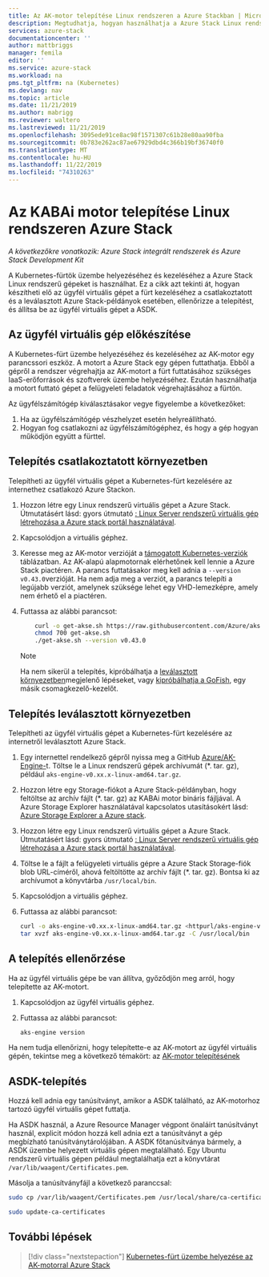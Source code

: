```yaml
---
title: Az AK-motor telepítése Linux rendszeren a Azure Stackban | Microsoft Docs
description: Megtudhatja, hogyan használhatja a Azure Stack Linux rendszerű gépeket a Kubernetes-fürtök üzembe helyezéséhez és kezeléséhez.
services: azure-stack
documentationcenter: ''
author: mattbriggs
manager: femila
editor: ''
ms.service: azure-stack
ms.workload: na
pms.tgt_pltfrm: na (Kubernetes)
ms.devlang: nav
ms.topic: article
ms.date: 11/21/2019
ms.author: mabrigg
ms.reviewer: waltero
ms.lastreviewed: 11/21/2019
ms.openlocfilehash: 3095ede91ce8ac98f1571307c61b28e80aa90fba
ms.sourcegitcommit: 0b783e262ac87ae67929dbd4c366b19bf36740f0
ms.translationtype: MT
ms.contentlocale: hu-HU
ms.lasthandoff: 11/22/2019
ms.locfileid: "74310263"
---
```

# <a name="install-the-aks-engine-on-linux-in-azure-stack"></a>Az KABAi motor telepítése Linux rendszeren Azure Stack

*A következőkre vonatkozik: Azure Stack integrált rendszerek és Azure Stack Development Kit*

A Kubernetes-fürtök üzembe helyezéséhez és kezeléséhez a Azure Stack Linux rendszerű gépeket is használhat. Ez a cikk azt tekinti át, hogyan készítheti elő az ügyfél virtuális gépet a fürt kezeléséhez a csatlakoztatott és a leválasztott Azure Stack-példányok esetében, ellenőrizze a telepítést, és állítsa be az ügyfél virtuális gépet a ASDK.

## <a name="prepare-the-client-vm"></a>Az ügyfél virtuális gép előkészítése

A Kubernetes-fürt üzembe helyezéséhez és kezeléséhez az AK-motor egy parancssori eszköz. A motort a Azure Stack egy gépen futtathatja. Ebből a gépről a rendszer végrehajtja az AK-motort a fürt futtatásához szükséges IaaS-erőforrások és szoftverek üzembe helyezéséhez. Ezután használhatja a motort futtató gépet a felügyeleti feladatok végrehajtásához a fürtön.

Az ügyfélszámítógép kiválasztásakor vegye figyelembe a következőket:

1. Ha az ügyfélszámítógép vészhelyzet esetén helyreállítható.
2. Hogyan fog csatlakozni az ügyfélszámítógéphez, és hogy a gép hogyan működjön együtt a fürttel.

## <a name="install-in-a-connected-environment"></a>Telepítés csatlakoztatott környezetben

Telepítheti az ügyfél virtuális gépet a Kubernetes-fürt kezelésére az internethez csatlakozó Azure Stackon.

1. Hozzon létre egy Linux rendszerű virtuális gépet a Azure Stack. Útmutatásért lásd: gyors útmutató [: Linux Server rendszerű virtuális gép létrehozása a Azure stack portál használatával](https://docs.microsoft.com/azure-stack/user/azure-stack-quick-linux-portal).
2. Kapcsolódjon a virtuális géphez.
3. Keresse meg az AK-motor verzióját a [támogatott Kubernetes-verziók](https://github.com/Azure/aks-engine/blob/master/docs/topics/azure-stack.md#supported-kubernetes-versions) táblázatban. Az AK-alapú alapmotornak elérhetőnek kell lennie a Azure Stack piactéren. A parancs futtatásakor meg kell adnia a `--version v0.43.0`verzióját. Ha nem adja meg a verziót, a parancs telepíti a legújabb verziót, amelynek szüksége lehet egy VHD-lemezképre, amely nem érhető el a piactéren.
4. Futtassa az alábbi parancsot:

    ```bash  
        curl -o get-akse.sh https://raw.githubusercontent.com/Azure/aks-engine/master/scripts/get-akse.sh
        chmod 700 get-akse.sh
        ./get-akse.sh --version v0.43.0
    ```

    > [!Note]  
    > Ha nem sikerül a telepítés, kipróbálhatja a [leválasztott környezetben](#install-in-a-disconnected-environment)megjelenő lépéseket, vagy [kipróbálhatja a GoFish](azure-stack-kubernetes-aks-engine-troubleshoot.md#try-gofish), egy másik csomagkezelő-kezelőt.

## <a name="install-in-a-disconnected-environment"></a>Telepítés leválasztott környezetben

Telepítheti az ügyfél virtuális gépet a Kubernetes-fürt kezelésére az internetről leválasztott Azure Stack.

1.  Egy internettel rendelkező gépről nyissa meg a GitHub [Azure/AK-Engine-](https://github.com/Azure/aks-engine/releases/latest)t. Töltse le a Linux rendszerű gépek archívumát (*. tar. gz), például `aks-engine-v0.xx.x-linux-amd64.tar.gz`.

2.  Hozzon létre egy Storage-fiókot a Azure Stack-példányban, hogy feltöltse az archív fájlt (*. tar. gz) az KABAi motor bináris fájljával. A Azure Storage Explorer használatával kapcsolatos utasításokért lásd: [Azure Storage Explorer a Azure stack](https://docs.microsoft.com/azure-stack/user/azure-stack-storage-connect-se).

3. Hozzon létre egy Linux rendszerű virtuális gépet a Azure Stack. Útmutatásért lásd: gyors útmutató [: Linux Server rendszerű virtuális gép létrehozása a Azure stack portál használatával](https://docs.microsoft.com/azure-stack/user/azure-stack-quick-linux-portal).

3.  Töltse le a fájlt a felügyeleti virtuális gépre a Azure Stack Storage-fiók blob URL-címéről, ahová feltöltötte az archív fájlt (*. tar. gz). Bontsa ki az archívumot a könyvtárba `/usr/local/bin`.

4. Kapcsolódjon a virtuális géphez.

5.  Futtassa az alábbi parancsot:

    ```bash  
    curl -o aks-engine-v0.xx.x-linux-amd64.tar.gz <httpurl/aks-engine-v0.xx.x-linux-amd64.tar.gz>
    tar xvzf aks-engine-v0.xx.x-linux-amd64.tar.gz -C /usr/local/bin
    ```

## <a name="verify-the-installation"></a>A telepítés ellenőrzése

Ha az ügyfél virtuális gépe be van állítva, győződjön meg arról, hogy telepítette az AK-motort.

1. Kapcsolódjon az ügyfél virtuális géphez.
2. Futtassa az alábbi parancsot:

    ```bash  
    aks-engine version
    ```

Ha nem tudja ellenőrizni, hogy telepítette-e az AK-motort az ügyfél virtuális gépén, tekintse meg a következő témakört: az [AK-motor telepítésének](azure-stack-kubernetes-aks-engine-troubleshoot.md)


## <a name="asdk-installation"></a>ASDK-telepítés

Hozzá kell adnia egy tanúsítványt, amikor a ASDK található, az AK-motorhoz tartozó ügyfél virtuális gépet futtatja.

Ha ASDK használ, a Azure Resource Manager végpont önaláírt tanúsítványt használ, explicit módon hozzá kell adnia ezt a tanúsítványt a gép megbízható tanúsítványtárolójában. A ASDK főtanúsítványa bármely, a ASDK üzembe helyezett virtuális gépen megtalálható. Egy Ubuntu rendszerű virtuális gépen például megtalálhatja ezt a könyvtárat `/var/lib/waagent/Certificates.pem`. 

Másolja a tanúsítványfájl a következő paranccsal:

```bash
sudo cp /var/lib/waagent/Certificates.pem /usr/local/share/ca-certificates/azurestackca.crt

sudo update-ca-certificates
```

## <a name="next-steps"></a>További lépések

> [!div class="nextstepaction"]
> [Kubernetes-fürt üzembe helyezése az AK-motorral Azure Stack](azure-stack-kubernetes-aks-engine-deploy-cluster.md)